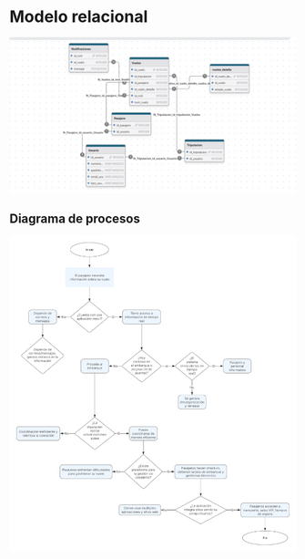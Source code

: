 # Modelo relacional

![alt text](Imagenes/image.png)


## Diagrama de procesos

![alt text](Imagenes/Activity%20diagram.png)